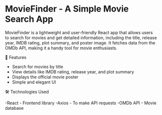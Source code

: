# MovieFinder - A Simple Movie Search App

MovieFinder is a lightweight and user-friendly React app that allows users to search for movies and get detailed information, including the title, release year, IMDB rating, plot summary, and poster image. It fetches data from the OMDb API, making it a handy tool for movie enthusiasts.


🚀 Features


- Search for movies by title
- View details like IMDB rating, release year, and plot summary
- Displays the official movie poster
- Simple and elegant UI
  

🛠️ Technologies Used


-React - Frontend library
-Axios - To make API requests
-OMDb API - Movie database
 
